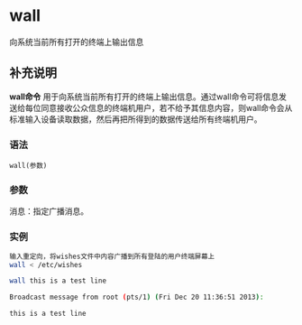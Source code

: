 wall
===

向系统当前所有打开的终端上输出信息

## 补充说明

**wall命令** 用于向系统当前所有打开的终端上输出信息。通过wall命令可将信息发送给每位同意接收公众信息的终端机用户，若不给予其信息内容，则wall命令会从标准输入设备读取数据，然后再把所得到的数据传送给所有终端机用户。

### 语法  

```
wall(参数)
```

### 参数  

消息：指定广播消息。

### 实例

```sh
输入重定向，将wishes文件中内容广播到所有登陆的用户终端屏幕上
wall < /etc/wishes
```

```sh
wall this is a test line

Broadcast message from root (pts/1) (Fri Dec 20 11:36:51 2013):

this is a test line
```


